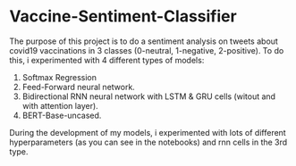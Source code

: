 # Vaccine-Sentiment-Classifier

The purpose of this project is to do a sentiment analysis on tweets about covid19 vaccinations in 3 classes (0-neutral, 1-negative, 2-positive). To do this, i experimented with 4 different types of models:

1) Softmax Regression
2) Feed-Forward neural network.
3) Bidirectional RNN neural network with LSTM & GRU cells (witout and with attention layer).
4) BERT-Base-uncased.

During the development of my models, i experimented with lots of different hyperparameters (as you can see in the notebooks) and rnn cells in the 3rd type.

